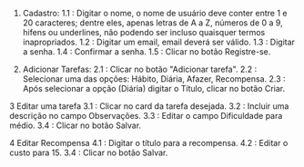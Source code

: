 

1. Cadastro:
1.1 : Digitar o nome, o nome de usuário deve conter entre 1 e 20 caracteres; dentre eles, apenas letras de A a Z, números de 0 a 9, hifens ou underlines, não podendo ser incluso quaisquer termos inapropriados.
1.2 : Digitar um email, email deverá ser válido.
1.3 : Digitar a senha.
1.4 : Confirmar a senha.
1.5 : Clicar no botão Registre-se.


2. Adicionar Tarefas:
2.1 : Clicar no botão "Adicionar tarefa".
2.2 : Selecionar uma das opções: Hábito, Diária, Afazer, Recompensa.
2.3 : Após selecionar a opção (Diária) digitar o Título, clicar no botão Criar.


3 Editar uma tarefa
3.1 : Clicar no card da tarefa desejada.
3.2 : Incluir uma descrição no campo Observações.
3.3 : Editar o campo Dificuldade para médio.
3.4 : Clicar no botão Salvar.

4 Editar Recompensa
4.1 : Digitar o título para a recompensa.
4.2 : Editar o custo para 15.
3.4 : Clicar no botão Salvar.



